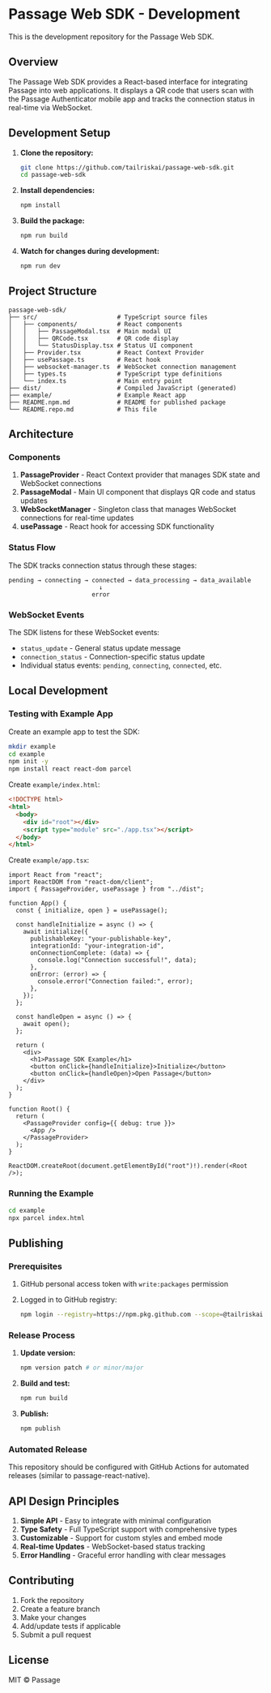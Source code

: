 # Passage Web SDK - Development

This is the development repository for the Passage Web SDK.

## Overview

The Passage Web SDK provides a React-based interface for integrating Passage into web applications. It displays a QR code that users scan with the Passage Authenticator mobile app and tracks the connection status in real-time via WebSocket.

## Development Setup

1. **Clone the repository:**

   ```bash
   git clone https://github.com/tailriskai/passage-web-sdk.git
   cd passage-web-sdk
   ```

2. **Install dependencies:**

   ```bash
   npm install
   ```

3. **Build the package:**

   ```bash
   npm run build
   ```

4. **Watch for changes during development:**

   ```bash
   npm run dev
   ```

## Project Structure

```
passage-web-sdk/
├── src/                      # TypeScript source files
│   ├── components/           # React components
│   │   ├── PassageModal.tsx  # Main modal UI
│   │   ├── QRCode.tsx        # QR code display
│   │   └── StatusDisplay.tsx # Status UI component
│   ├── Provider.tsx          # React Context Provider
│   ├── usePassage.ts         # React hook
│   ├── websocket-manager.ts  # WebSocket connection management
│   ├── types.ts              # TypeScript type definitions
│   └── index.ts              # Main entry point
├── dist/                     # Compiled JavaScript (generated)
├── example/                  # Example React app
├── README.npm.md             # README for published package
└── README.repo.md            # This file
```

## Architecture

### Components

1. **PassageProvider** - React Context provider that manages SDK state and WebSocket connections
2. **PassageModal** - Main UI component that displays QR code and status updates
3. **WebSocketManager** - Singleton class that manages WebSocket connections for real-time updates
4. **usePassage** - React hook for accessing SDK functionality

### Status Flow

The SDK tracks connection status through these stages:

```
pending → connecting → connected → data_processing → data_available
                         ↓
                       error
```

### WebSocket Events

The SDK listens for these WebSocket events:

- `status_update` - General status update message
- `connection_status` - Connection-specific status update
- Individual status events: `pending`, `connecting`, `connected`, etc.

## Local Development

### Testing with Example App

Create an example app to test the SDK:

```bash
mkdir example
cd example
npm init -y
npm install react react-dom parcel
```

Create `example/index.html`:

```html
<!DOCTYPE html>
<html>
  <body>
    <div id="root"></div>
    <script type="module" src="./app.tsx"></script>
  </body>
</html>
```

Create `example/app.tsx`:

```tsx
import React from "react";
import ReactDOM from "react-dom/client";
import { PassageProvider, usePassage } from "../dist";

function App() {
  const { initialize, open } = usePassage();

  const handleInitialize = async () => {
    await initialize({
      publishableKey: "your-publishable-key",
      integrationId: "your-integration-id",
      onConnectionComplete: (data) => {
        console.log("Connection successful!", data);
      },
      onError: (error) => {
        console.error("Connection failed:", error);
      },
    });
  };

  const handleOpen = async () => {
    await open();
  };

  return (
    <div>
      <h1>Passage SDK Example</h1>
      <button onClick={handleInitialize}>Initialize</button>
      <button onClick={handleOpen}>Open Passage</button>
    </div>
  );
}

function Root() {
  return (
    <PassageProvider config={{ debug: true }}>
      <App />
    </PassageProvider>
  );
}

ReactDOM.createRoot(document.getElementById("root")!).render(<Root />);
```

### Running the Example

```bash
cd example
npx parcel index.html
```

## Publishing

### Prerequisites

1. GitHub personal access token with `write:packages` permission
2. Logged in to GitHub registry:

   ```bash
   npm login --registry=https://npm.pkg.github.com --scope=@tailriskai
   ```

### Release Process

1. **Update version:**

   ```bash
   npm version patch # or minor/major
   ```

2. **Build and test:**

   ```bash
   npm run build
   ```

3. **Publish:**

   ```bash
   npm publish
   ```

### Automated Release

This repository should be configured with GitHub Actions for automated releases (similar to passage-react-native).

## API Design Principles

1. **Simple API** - Easy to integrate with minimal configuration
2. **Type Safety** - Full TypeScript support with comprehensive types
3. **Customizable** - Support for custom styles and embed mode
4. **Real-time Updates** - WebSocket-based status tracking
5. **Error Handling** - Graceful error handling with clear messages

## Contributing

1. Fork the repository
2. Create a feature branch
3. Make your changes
4. Add/update tests if applicable
5. Submit a pull request

## License

MIT © Passage
